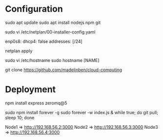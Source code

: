 # Configuration

sudo apt update
sudo apt install nodejs npm git

sudo vi /etc/netplan/00-installer-config.yaml

enp0s8:
  dhcp4: false
  addresses: [/24]

netplan apply

sudo vi /etc/hostname
sudo hostname [NAME]

git clone https://github.com/madelinben/cloud-computing

# Deployment

npm install express zeromq@5

sudo npm install forever -g
sudo forever -w index.js & while true; do git pull; sleep 10; done

Node1 => http://192.168.56.2:3000
Node2 => http://192.168.56.3:3000
Node3 => http://192.168.56.4:3000